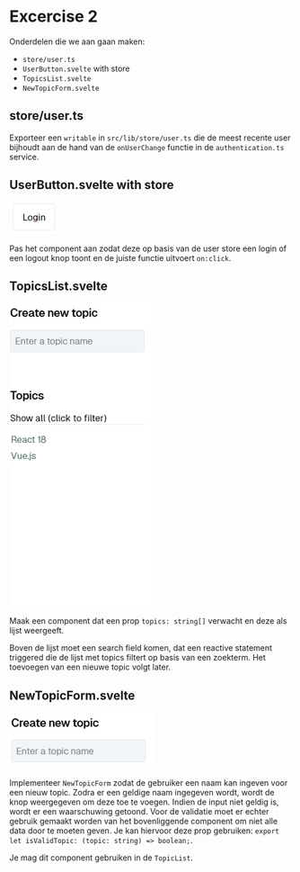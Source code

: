 # Excercise 2

Onderdelen die we aan gaan maken:

- `store/user.ts`
- `UserButton.svelte` with store
- `TopicsList.svelte`
- `NewTopicForm.svelte`

## store/user.ts

Exporteer een `writable` in `src/lib/store/user.ts` die de meest recente user bijhoudt aan de hand van de `onUserChange` functie in de `authentication.ts` service.

## UserButton.svelte with store

![](userbutton.png)

Pas het component aan zodat deze op basis van de user store een login of een logout knop toont en de juiste functie uitvoert `on:click`.

## TopicsList.svelte

![](topicslist.png)

Maak een component dat een prop `topics: string[]` verwacht en deze als lijst weergeeft.

Boven de lijst moet een search field komen, dat een reactive statement triggered die de lijst met topics filtert op basis van een zoekterm. Het toevoegen van een nieuwe topic volgt later.

## NewTopicForm.svelte

![](newtopicform.png)

Implementeer `NewTopicForm` zodat de gebruiker een naam kan ingeven voor een nieuw topic. Zodra er een geldige naam ingegeven wordt, wordt de knop weergegeven om deze toe te voegen. Indien de input niet geldig is, wordt er een waarschuwing getoond. Voor de validatie moet er echter gebruik gemaakt worden van het bovenliggende component om niet alle data door te moeten geven. Je kan hiervoor deze prop gebruiken: `export let isValidTopic: (topic: string) => boolean;`.

Je mag dit component gebruiken in de `TopicList`.

